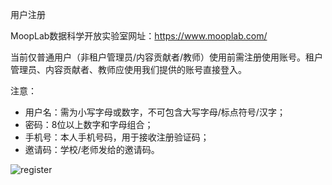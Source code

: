 用户注册

MoopLab数据科学开放实验室网址：https://www.mooplab.com/

当前仅普通用户（非租户管理员/内容贡献者/教师）使用前需注册使用账号。租户管理员、内容贡献者、教师应使用我们提供的账号直接登入。

注意：

- 用户名：需为小写字母或数字，不可包含大写字母/标点符号/汉字；
- 密码：8位以上数字和字母组合；
- 手机号：本人手机号码，用于接收注册验证码；
- 邀请码：学校/老师发给的邀请码。

![register](D:\git\intro_to_MOOP\images\register.png)